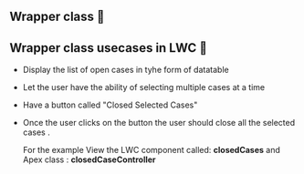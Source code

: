 ## Wrapper class 🧪

## Wrapper class usecases in LWC 🎯
- Display the list of open cases in tyhe form of datatable 
- Let the user have the ability of selecting multiple cases at a time 
- Have a button called "Closed Selected Cases"
- Once the user clicks on the button the user should close all the selected cases . 
  
  For the example View the LWC component called: **closedCases** and Apex class : **closedCaseController** 

  